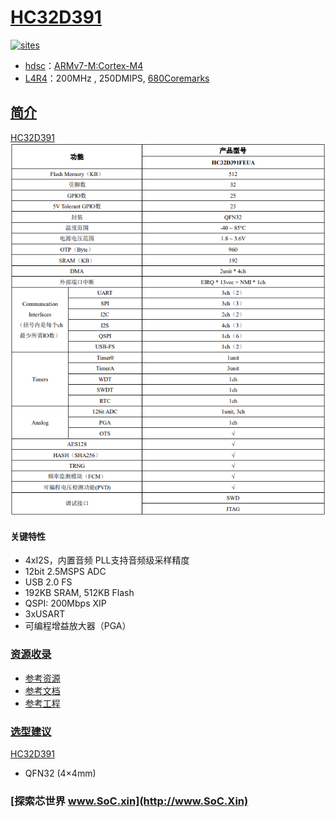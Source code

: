 ﻿# [HC32D391](https://github.com/SoCXin/HC32D391)

[![sites](http://182.61.61.133/link/resources/SoC.png)](http://www.SoC.Xin)

* [hdsc](https://www.hdsc.com.cn/)：[ARMv7-M:Cortex-M4](https://github.com/SoCXin/Cortex)
* [L4R4](https://github.com/SoCXin/Level)：200MHz , 250DMIPS, [680Coremarks](https://www.eembc.org/coremark/scores.php)

## [简介](https://github.com/SoCXin/HC32D391/wiki)

[HC32D391](https://www.hdsc.com.cn/Category83-1499)
[![sites](docs/HC32D391.png)](https://www.hdsc.com.cn/Category83-1590)

#### 关键特性

* 4xI2S，内置音频 PLL支持音频级采样精度
* 12bit 2.5MSPS ADC
* USB 2.0 FS
* 192KB SRAM, 512KB Flash
* QSPI: 200Mbps XIP
* 3xUSART
* 可编程增益放大器（PGA）


### [资源收录](https://github.com/SoCXin)

* [参考资源](src/)
* [参考文档](docs/)
* [参考工程](project/)

### [选型建议](https://github.com/SoCXin)

[HC32D391](https://github.com/SoCXin/HC32D391)

* QFN32 (4×4mm)
###  [探索芯世界 www.SoC.xin](http://www.SoC.Xin)
